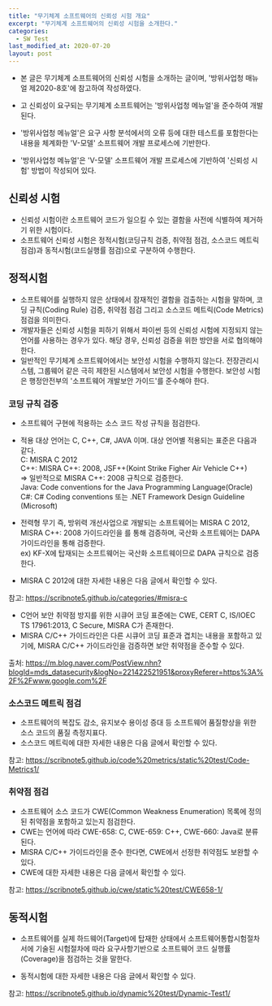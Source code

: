 ```yaml
---
title: "무기체계 소프트웨어의 신뢰성 시험 개요"
excerpt: "무기체계 소프트웨어의 신뢰성 시험을 소개한다."
categories:
  - SW Test
last_modified_at: 2020-07-20
layout: post
---
```

- 본 글은 무기체계 소프트웨어의 신뢰성 시험을 소개하는 글이며, '방위사업청 매뉴얼 제2020-8호'에 참고하여 작성하였다.



- 고 신뢰성이 요구되는 무기체계 소프트웨어는 '방위사업청 메뉴얼'을 준수하여 개발된다.
- '방위사업청 메뉴얼'은 요구 사항 분석에서의 오류 등에 대한 테스트를 포함한다는 내용을 체계화한 'V-모델' 소프트웨어 개발 프로세스에 기반한다.
- '방위사업청 메뉴얼'은 'V-모델' 소프트웨어 개발 프로세스에 기반하여 '신뢰성 시험' 방법이 작성되어 있다. 



## 신뢰성 시험
- 신뢰성 시험이란 소프트웨어 코드가 일으킬 수 있는 결함을 사전에 식별하여 제거하기 위한 시험이다.
- 소프트웨어 신뢰성 시험은 정적시험(코딩규칙 검증, 취약점 점검, 소스코드 메트릭 점검)과 동적시험(코드실행률 점검)으로 구분하여 수행한다.



## 정적시험
- 소프트웨어를 실행하지 않은 상태에서 잠재적인 결함을 검출하는 시험을 말하며, 코딩 규칙(Coding Rule) 검증, 취약점 점검 그리고 소스코드 메트릭(Code Metrics) 점검을 의미한다.
- 개발자들은 신뢰성 시험을 피하기 위해서 파이썬 등의 신뢰성 시험에 지정되지 않는 언어를 사용하는 경우가 있다. 해당 경우, 신뢰성 검증을 위한 방안을 서로 협의해야 한다.
- 일반적인 무기체계 소프트웨어에서는 보안성 시험을 수행하지 않는다. 전장관리시스템, 그룹웨어 같은 극히 제한된 시스템에서 보안성 시험을 수행한다. 보안성 시험은 행정안전부의 '소프트웨어 개발보안 가이드'를 준수해야 한다.


### 코딩 규칙 검증
- 소프트웨어 구현에 적용하는 소스 코드 작성 규칙을 점검한다.
- 적용 대상 언어는 C, C++, C#, JAVA 이며. 대상 언어별 적용되는 표준은 다음과 같다.<br>
C: MISRA C 2012<br>
C++: MISRA C++: 2008, JSF++(Koint Strike Figher Air Vehicle C++) <br>
=> 일반적으로 MISRA C++: 2008 규칙으로 검증한다.<br>
Java: Code conventions for the Java Programming Language(Oracle)<br>
C#: C# Coding conventions 또는 .NET Framework Design Guideline<br>(Microsoft)

- 전력형 무기 즉, 방위력 개선사업으로 개발되는 소프트웨어는 MISRA C 2012, MISRA C++: 2008 가이드라인을 를 통해 검증하며, 국산화 소프트웨어는 DAPA 가이드라인을 통해 검증한다.<br>
ex) KF-X에 탑재되는 소프트웨어는 국산화 소프트웨이므로 DAPA 규칙으로 검증한다.

- MISRA C 2012에 대한 자세한 내용은 다음 글에서 확인할 수 있다.

참고: <https://scribnote5.github.io/categories/#misra-c>

- C언어 보안 취약점 방지를 위한 시큐어 코딩 표준에는 CWE, CERT C, IS/IOEC TS 17961:2013, C Secure, MISRA C가 존재한다.
- MISRA C/C++ 가이드라인은 다른 시큐어 코딩 표준과 겹치는 내용을 포함하고 있기에, MISRA C/C++ 가이드라인을 검증하면 보안 취약점을 준수할 수 있다. 

출처: <https://m.blog.naver.com/PostView.nhn?blogId=mds_datasecurity&logNo=221422521951&proxyReferer=https%3A%2F%2Fwww.google.com%2F>



### 소스코드 메트릭 점검
- 소프트웨어의 복잡도 감소, 유지보수 용이성 증대 등 소프트웨어 품질향상을 위한 소스 코드의 품질 측정지표다.
- 소스코드 메트릭에 대한 자세한 내용은 다음 글에서 확인할 수 있다. 

참고: <https://scribnote5.github.io/code%20metrics/static%20test/Code-Metrics1/>



### 취약점 점검
- 소프트웨어 소스 코드가 CWE(Common Weakness Enumeration) 목록에 정의된 취약점을 포함하고 있는지 점검한다. 
- CWE는 언어에 따라 CWE-658: C, CWE-659: C++, CWE-660: Java로 분류된다.
- MISRA C/C++ 가이드라인을 준수 한다면, CWE에서 선정한 취약점도 보완할 수 있다. 
- CWE에 대한 자세한 내용은 다음 글에서 확인할 수 있다.

참고: <https://scribnote5.github.io/cwe/static%20test/CWE658-1/>



## 동적시험
- 소프트웨어를 실제 하드웨어(Target)에 탑재한 상태에서 소프트웨어통합시험절차서에 기술된 시험절차에 따라 요구사항기반으로 소프트웨어 코드 실행률(Coverage)을 점검하는 것을 말한다.

- 동적시험에 대한 자세한 내용은 다음 글에서 확인할 수 있다. 

참고: <https://scribnote5.github.io/dynamic%20test/Dynamic-Test1/>
